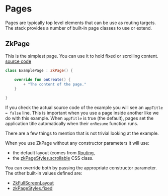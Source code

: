 # Pages

Pages are typically top level elements that can be use as routing targets. The stack provides a number of built-in page
classes to use or extend.

## ZkPage

This is the simplest page. You can use it to hold fixed or scrolling content. [source code](/lib/examples/src/jsMain/kotlin/zakadabar/lib/examples/frontend/pages/PageExample.kt)

```kotlin
class ExamplePage : ZkPage() {

    override fun onCreate() {
        + "The content of the page."
    }

}
```

<div data-zk-enrich="PageExample"></div>

If you check the actual source code of the example you will see an `appTitle = false` line. This is important when you
use a page inside another like we do with this example. When `appTitle` is true (the default), pages set the application
title automatically when their `onResume` function runs.

There are a few things to mention that is not trivial looking at the example.

When you use ZkPage without any constructor parameters it will use:

* the default layout (comes from [Routing](../structure/Routing.md),
* the [zkPageStyles.scrollable](/core/core-core/src/jsMain/kotlin/zakadabar/stack/frontend/builtin/pages/zkPageStyles.kt) CSS class.

You can override both by passing the appropriate constructor parameter. The other built-in values defined are:

* [ZkFullScreenLayout](/core/core-core/src/jsMain/kotlin/zakadabar/stack/frontend/builtin/layout/ZkFullScreenLayout.kt)
* [zkPageStyles.fixed](/core/core-core/src/jsMain/kotlin/zakadabar/stack/frontend/builtin/pages/zkPageStyles.kt)



